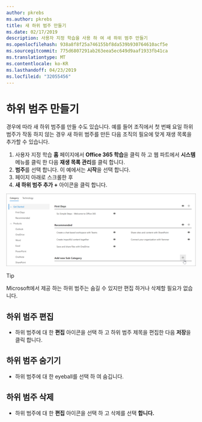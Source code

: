 ```yaml
---
author: pkrebs
ms.author: pkrebs
title: 새 하위 범주 만들기
ms.date: 02/17/2019
description: 사용자 지정 학습을 사용 하 여 새 하위 범주 만들기
ms.openlocfilehash: 938a8f8f25a746155bf8da539b930764610acf5e
ms.sourcegitcommit: 775d6807291ab263eea5ec649d9aaf1933fb41ca
ms.translationtype: MT
ms.contentlocale: ko-KR
ms.lasthandoff: 04/23/2019
ms.locfileid: "32055456"
---
```

# <a name="create-a-subcategory"></a>하위 범주 만들기 
경우에 따라 새 하위 범주를 만들 수도 있습니다. 예를 들어 조직에서 첫 번째 요일 하위 범주가 작동 하지 않는 경우 새 하위 범주를 만든 다음 조직의 필요에 맞게 재생 목록을 추가할 수 있습니다. 

1. 사용자 지정 학습 **홈** 페이지에서 **Office 365 학습**을 클릭 하 고 웹 파트에서 **시스템** 메뉴를 클릭 한 다음 **재생 목록 관리**를 클릭 합니다. 
2. **범주**를 선택 합니다. 이 예에서는 **시작**을 선택 합니다.  
3. 페이지 아래로 스크롤한 후 
3. **새 하위 범주 추가 +** 아이콘을 클릭 합니다.  

![cg-newsubcategory-.png](media/cg-newsubcategory.png)

> [!TIP]
> Microsoft에서 제공 하는 하위 범주는 숨길 수 있지만 편집 하거나 삭제할 필요가 없습니다. 

## <a name="edit-a-subcategory"></a>하위 범주 편집
- 하위 범주에 대 한 **편집** 아이콘을 선택 하 고 하위 범주 제목을 편집한 다음 **저장**을 클릭 합니다.

## <a name="hide-a-subcategory"></a>하위 범주 숨기기
- 하위 범주에 대 한 eyeball를 선택 하 여 숨깁니다. 

## <a name="delete-a-subcategory"></a>하위 범주 삭제
- 하위 범주에 대 한 **편집** 아이콘을 선택 하 고 삭제를 선택 **합니다.** 
